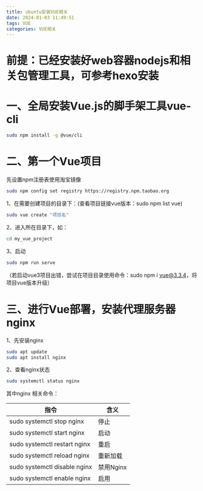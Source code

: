 ```yaml
---
title: ubuntu安装VUE相关
date: 2024-01-03 11:49:51
tags: VUE
categories: VUE相关
---
```




# 前提：已经安装好web容器nodejs和相关包管理工具，可参考hexo安装



# 一、全局安装Vue.js的脚手架工具vue-cli

```bash
sudo npm install -g @vue/cli
```

# 二、第一个Vue项目

先设置npm注册表使用淘宝镜像

```bash
sudo npm config set registry https://registry.npm.taobao.org
```

1、在需要创建项目的目录下：(查看项目链接vue版本：sudo npm list vue)

```bash
sudo vue create "项目名"
```

2、进入所在目录下，如：

```bash
cd my_vue_project
```

3、启动

```bash
sudo npm run serve
```

（若启动vue3项目出错，尝试在项目目录使用命令：sudo npm i vue@3.3.4，将项目vue版本升级）



# 三、进行Vue部署，安装代理服务器nginx

1、先安装nginx

```bash
sudo apt update
sudo apt install nginx
```

2、查看nginx状态

```bash
sudo systemctl status nginx
```

其中nginx 相关命令：

| 指令                         | 含义      |
| ---------------------------- | --------- |
| sudo systemctl stop nginx    | 停止      |
| sudo systemctl start nginx   | 启动      |
| sudo systemctl restart nginx | 重启      |
| sudo systemctl reload nginx  | 重新加载  |
| sudo systemctl disable nginx | 禁用Nginx |
| sudo systemctl enable nginx  | 启用      |
